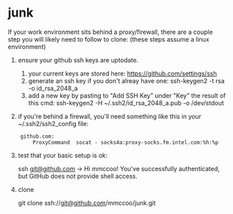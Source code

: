 junk
=========




If your work environment sits behind a proxy/firewall, there are a couple step you will likely need to follow to clone:
(these steps assume a linux environment)

1. ensure your github ssh keys are uptodate.
    1. your current keys are stored here: https://github.com/settings/ssh
    2. generate an ssh key if you don't alreay have one: ssh-keygen2 -t rsa -o id_rsa_2048_a
    3. add a new key by pasting to "Add SSH Key" under "Key" the result of this cmd: ssh-keygen2 -H ~/.ssh2/id_rsa_2048_a.pub -o /dev/stdout

2. if you're behind a firewall, you'll need something like this in your ~/.ssh2/ssh2_config file:

```
    github.com:
        ProxyCommand  socat - socks4a:proxy-socks.fm.intel.com:%h:%p
```

3) test that your basic setup is ok:

    ssh git@github.com
    -> Hi mmccoo! You've successfully authenticated, but GitHub does not provide shell access.

4) clone

    git clone ssh://git@github.com/mmccoo/junk.git

